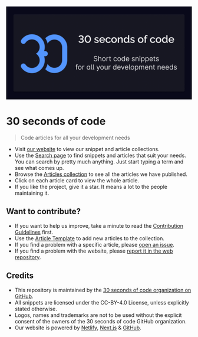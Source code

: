 [![Logo](/logo.png)](https://30secondsofcode.org/blog/p/1)

# 30 seconds of code

> Code articles for all your development needs

* Visit [our website](https://30secondsofcode.org) to view our snippet and article collections.
* Use the [Search page](https://30secondsofcode.org/search) to find snippets and articles that suit your needs. You can search by pretty much anything. Just start typing a term and see what comes up.
* Browse the [Articles collection](https://30secondsofcode.org/articles/p/1) to see all the articles we have published.
* Click on each article card to view the whole article.
* If you like the project, give it a star. It means a lot to the people maintaining it.

## Want to contribute?

* If you want to help us improve, take a minute to read the [Contribution Guidelines](/CONTRIBUTING.md) first.
* Use the [Article Template](/snippet-template.md) to add new articles to the collection.
* If you find a problem with a specific article, please [open an issue](https://github.com/30-seconds/30-seconds-blog/issues/new).
* If you find a problem with the website, please [report it in the web repository](https://github.com/30-seconds/30-seconds-web/issues/new).

## Credits

* This repository is maintained by the [30 seconds of code organization on GitHub](https://github.com/30-seconds).
* All snippets are licensed under the CC-BY-4.0 License, unless explicitly stated otherwise.
* Logos, names and trademarks are not to be used without the explicit consent of the owners of the 30 seconds of code GitHub organization.
* Our website is powered by [Netlify](https://www.netlify.com/), [Next.js](https://nextjs.org/) & [GitHub](https://github.com/).
